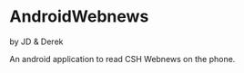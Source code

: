 AndroidWebnews
==============
by JD & Derek

An android application to read CSH Webnews on the phone.

